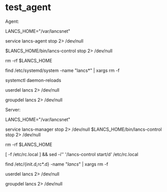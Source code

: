 # test_agent

Agent:

LANCS_HOME="/var/lancsnet"

service lancs-agent stop 2> /dev/null

$LANCS_HOME/bin/lancs-control stop 2> /dev/null

rm -rf $LANCS_HOME

find /etc/systemd/system -name "lancs*" | xargs rm -f

systemctl daemon-reloads

userdel lancs 2> /dev/null

groupdel lancs 2> /dev/null


Server: 

LANCS_HOME="/var/lancsnet"

service lancs-manager stop 2> /dev/null
$LANCS_HOME/bin/lancs-control stop 2> /dev/null

rm -rf $LANCS_HOME

[ -f /etc/rc.local ] && sed -i'' '/lancs-control start/d' /etc/rc.local

find /etc/{init.d,rc*.d} -name "*lancs*" | xargs rm -f

userdel lancs 2> /dev/null

groupdel lancs 2> /dev/null
